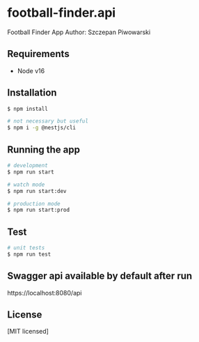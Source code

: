 # football-finder.api

Football Finder App
Author: Szczepan Piwowarski

## Requirements

- Node v16

## Installation

```bash
$ npm install

# not necessary but useful
$ npm i -g @nestjs/cli
```

## Running the app

```bash
# development
$ npm run start

# watch mode
$ npm run start:dev

# production mode
$ npm run start:prod
```

## Test

```bash
# unit tests
$ npm run test
```

## Swagger api available by default after run

https://localhost:8080/api

## License

[MIT licensed]
